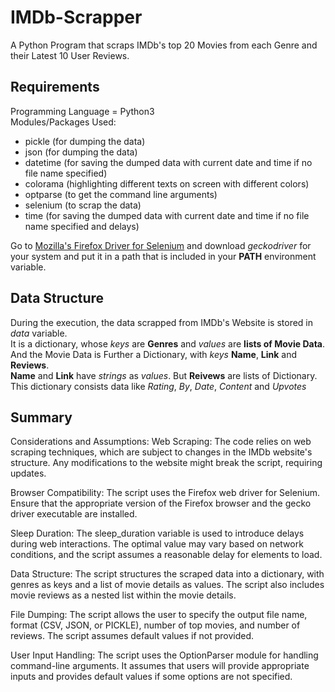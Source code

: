 # IMDb-Scrapper
A Python Program that scraps IMDb's top 20 Movies from each Genre and their Latest 10 User Reviews.

## Requirements
Programming Language = Python3<br />
Modules/Packages Used:
* pickle (for dumping the data)
* json (for dumping the data)
* datetime (for saving the dumped data with current date and time if no file name specified)
* colorama (highlighting different texts on screen with different colors)
* optparse (to get the command line arguments)
* selenium (to scrap the data)
* time (for saving the dumped data with current date and time if no file name specified and delays)
<!-- -->
Go to [Mozilla's Firefox Driver for Selenium](https://github.com/mozilla/geckodriver/releases) and download *geckodriver* for your system and put it in a path that is included in your **PATH** environment variable.

## Data Structure
During the execution, the data scrapped from IMDb's Website is stored in *data* variable.<br />
It is a dictionary, whose *keys* are **Genres** and *values* are **lists of Movie Data**.<br />
And the Movie Data is Further a Dictionary, with *keys* **Name**, **Link** and **Reviews**.<br />
**Name** and **Link** have *strings* as *values*. But **Reivews** are lists of Dictionary.<br />
This dictionary consists data like *Rating*, *By*, *Date*, *Content* and *Upvotes*

## Summary 
Considerations and Assumptions:
Web Scraping: The code relies on web scraping techniques, which are subject to changes in the IMDb website's structure. Any modifications to the website might break the script, requiring updates.

Browser Compatibility: The script uses the Firefox web driver for Selenium. Ensure that the appropriate version of the Firefox browser and the gecko driver executable are installed.

Sleep Duration: The sleep_duration variable is used to introduce delays during web interactions. The optimal value may vary based on network conditions, and the script assumes a reasonable delay for elements to load.

Data Structure: The script structures the scraped data into a dictionary, with genres as keys and a list of movie details as values. The script also includes movie reviews as a nested list within the movie details.

File Dumping: The script allows the user to specify the output file name, format (CSV, JSON, or PICKLE), number of top movies, and number of reviews. The script assumes default values if not provided.

User Input Handling: The script uses the OptionParser module for handling command-line arguments. It assumes that users will provide appropriate inputs and provides default values if some options are not specified.

